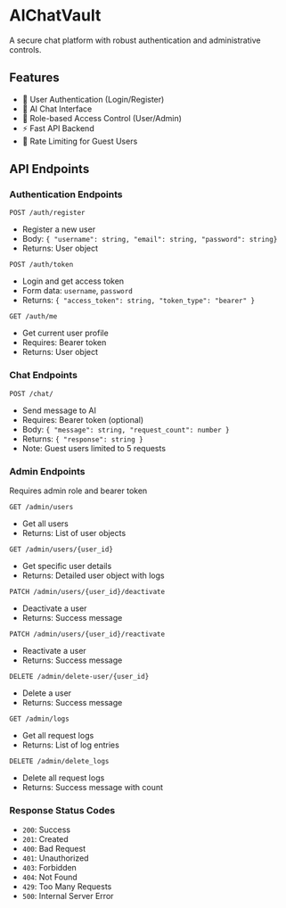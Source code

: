 # AIChatVault 

A secure chat platform with robust authentication and administrative controls.

## Features

- 🔐 User Authentication (Login/Register)
- 💬 AI Chat Interface
- 👥 Role-based Access Control (User/Admin)
- ⚡ Fast API Backend
- 🔄 Rate Limiting for Guest Users

## API Endpoints

### Authentication Endpoints
```http
POST /auth/register
```
- Register a new user
- Body: `{ "username": string, "email": string, "password": string}`
- Returns: User object

```http
POST /auth/token
```
- Login and get access token
- Form data: `username`, `password`
- Returns: `{ "access_token": string, "token_type": "bearer" }`

```http
GET /auth/me
```
- Get current user profile
- Requires: Bearer token
- Returns: User object

### Chat Endpoints
```http
POST /chat/
```
- Send message to AI
- Requires: Bearer token (optional)
- Body: `{ "message": string, "request_count": number }`
- Returns: `{ "response": string }`
- Note: Guest users limited to 5 requests

### Admin Endpoints
Requires admin role and bearer token

```http
GET /admin/users
```
- Get all users
- Returns: List of user objects

```http
GET /admin/users/{user_id}
```
- Get specific user details
- Returns: Detailed user object with logs

```http
PATCH /admin/users/{user_id}/deactivate
```
- Deactivate a user
- Returns: Success message

```http
PATCH /admin/users/{user_id}/reactivate
```
- Reactivate a user
- Returns: Success message

```http
DELETE /admin/delete-user/{user_id}
```
- Delete a user
- Returns: Success message

```http
GET /admin/logs
```
- Get all request logs
- Returns: List of log entries

```http
DELETE /admin/delete_logs
```
- Delete all request logs
- Returns: Success message with count

### Response Status Codes
- `200`: Success
- `201`: Created
- `400`: Bad Request
- `401`: Unauthorized
- `403`: Forbidden
- `404`: Not Found
- `429`: Too Many Requests
- `500`: Internal Server Error
